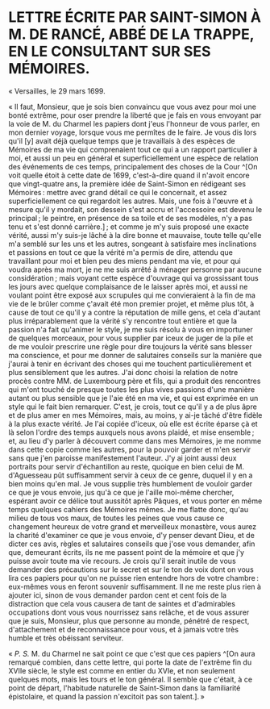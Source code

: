 # LETTRE ÉCRITE PAR SAINT-SIMON À M. DE RANCÉ, ABBÉ DE LA TRAPPE, EN LE CONSULTANT SUR SES MÉMOIRES.

« Versailles, le 29 mars 1699.

« Il faut, Monsieur, que je sois bien convaincu que vous avez pour moi une
bonté extrême, pour oser prendre la liberté que je fais en vous envoyant par
la voie de M. du Charmel les papiers dont j'eus l'honneur de vous parler, en
mon dernier voyage, lorsque vous me permîtes de le faire. Je vous dis lors
qu'il [y] avait déjà quelque temps que je travaillais à des espèces de
Mémoires de ma vie qui comprenaient tout ce qui a un rapport particulier
à moi, et aussi un peu en général et superficiellement une espèce de relation
des événements de ces temps, principalement des choses de la Cour ^[On voit
quelle étoit à cette date de 1699, c'est-à-dire quand il n'avoit encore que
vingt-quatre ans, la première idée de Saint-Simon en rédigeant ses Mémoires :
mettre avec grand détail ce qui le concernait, et assez superficiellement ce
qui regardoit les autres. Mais, une fois à l'œuvre et à mesure qu'il
y mordait, son dessein s'est accru et l'accessoire est devenu le principal ; le
peintre, en présence de sa toile et de ses modèles, n'y a pas tenu et s'est
donné carrière.] ; et comme je m'y suis proposé une exacte vérité, aussi m'y
suis-je lâché à la dire bonne et mauvaise, toute telle qu'elle m'a semblé sur
les uns et les autres, songeant à satisfaire mes inclinations et passions en
tout ce que la vérité m'a permis de dire, attendu que travaillant pour moi et
bien peu des miens pendant ma vie, et pour qui voudra après ma mort, je ne me
suis arrêté à ménager personne par aucune considération ; mais voyant cette
espèce d'ouvrage qui va grossissant tous les jours avec quelque complaisance
de le laisser après moi, et aussi ne voulant point être exposé aux scrupules
qui me convieraient à la fin de ma vie de le brûler comme ç'avait été mon
premier projet, et même plus tôt, à cause de tout ce qu'il y a contre la
réputation de mille gens, et cela d'autant plus irréparablement que la vérité
s'y rencontre tout entière et que la passion n'a fait qu'animer le style, je
me suis résolu à vous en importuner de quelques morceaux, pour vous supplier
par iceux de juger de la pile et de me vouloir prescrire une règle pour dire
toujours la vérité sans blesser ma conscience, et pour me donner de salutaires
conseils sur la manière que j'aurai à tenir en écrivant des choses qui me
touchent particulièrement et plus sensiblement que les autres. J'ai donc
choisi la relation de notre procès contre MM. de Luxembourg père et fils, qui
a produit des rencontres qui m'ont touché de presque toutes les plus vives
passions d'une manière autant ou plus sensible que je l'aie été en ma vie, et
qui est exprimée en un style qui le fait bien remarquer. C'est, je crois, tout
ce qu'il y a de plus âpre et de plus amer en mes Mémoires, mais, au moins,
y ai-je tâché d'être fidèle à la plus exacte vérité. Je l'ai copiée d'iceux,
où elle est écrite éparse çà et là selon l'ordre des temps auxquels nous avons
plaidé, et mise ensemble ; et, au lieu d'y parler à découvert comme dans mes
Mémoires, je me nomme dans cette copie comme les autres, pour la pouvoir
garder et m'en servir sans que j'en paroisse manifestement l'auteur. J'y ai
joint aussi deux portraits pour servir d'échantillon au reste, quoique en bien
celui de M. d'Aguesseau pût suffisamment servir à ceux de ce genre, duquel il
y en a bien moins qu'en mal. Je vous supplie très humblement de vouloir garder
ce que je vous envoie, jus qu'à ce que je l'aille moi-même chercher, espérant
avoir ce délice tout aussitôt après Pâques, et vous porter en même temps
quelques cahiers des Mémoires mêmes. Je me flatte donc, qu'au milieu de tous
vos maux, de toutes les peines que vous cause ce changement heureux de votre
grand et merveilleux monastère, vous aurez la charité d'examiner ce que je
vous envoie, d'y penser devant Dieu, et de dicter ces avis, règles et
salutaires conseils que j'ose vous demander, afin que, demeurant écrits, ils
ne me passent point de la mémoire et que j'y puisse avoir toute ma vie
recours. Je crois qu'il serait inutile de vous demander des précautions sur le
secret et sur le ton de voix dont on vous lira ces papiers pour qu'on ne
puisse rien entendre hors de votre chambre : eux-mêmes vous en feront souvenir
suffisamment. Il ne me reste plus rien à ajouter ici, sinon de vous demander
pardon cent et cent fois de la distraction que cela vous causera de tant de
saintes et d'admirables occupations dont vous vous nourrissez sans relâche, et
de vous assurer que je suis, Monsieur, plus que personne au monde, pénétré de
respect, d'attachement et de reconnaissance pour vous, et à jamais votre très
humble et très obéissant serviteur.

« *P. S.* M. du Charmel ne sait point ce que c'est que ces papiers ^[On aura
remarqué combien, dans cette lettre, qui porte la date de l'extrême fin du
XVIIe siècle, le style est comme en entier du XVIe, et non seulement quelques
mots, mais les tours et le ton général. Il semble que c'était, à ce point de
départ, l'habitude naturelle de Saint-Simon dans la familiarité épistolaire,
et quand la passion n'excitoit pas son talent.]. »

